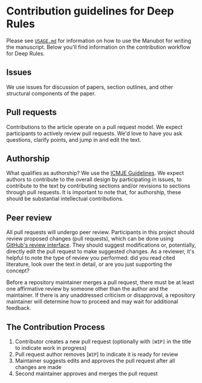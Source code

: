<!-- From the Deep Review, https://github.com/greenelab/deep-review -->

# Contribution guidelines for Deep Rules

Please see [`USAGE.md`](USAGE.md) for information on how to use the Manubot for writing the manuscript.
Below you'll find information on the contribution workflow for Deep Rules.

## Issues

We use issues for discussion of papers, section outlines, and other structural components of the paper.

## Pull requests

Contributions to the article operate on a pull request model. We expect participants to actively review pull requests.
We'd love to have you ask questions, clarify points, and jump in and edit the text.

## Authorship

What qualifies as authorship? We use the [ICMJE Guidelines](http://www.icmje.org/recommendations/browse/roles-and-responsibilities/defining-the-role-of-authors-and-contributors.html).
We expect authors to contribute to the overall design by participating in issues, to contribute to the text by contributing sections and/or revisions to sections through pull requests.
It is important to note that, for authorship, these should be substantial intellectual contributions.

## Peer review

All pull requests will undergo peer review.
Participants in this project should review proposed changes (pull requests), which can be done using [GitHub's review interface](https://help.github.com/articles/about-pull-request-reviews/).
They should suggest modifications or, potentially, directly edit the pull request to make suggested changes.
As a reviewer, it's helpful to note the type of review you performed: did you read cited literature, look over the text in detail, or are you just supporting the concept?

Before a repository maintainer merges a pull request, there must be at least one affirmative review by someone other than the author and the maintainer.
If there is any unaddressed criticism or disapproval, a repository maintainer will determine how to proceed and may wait for additional feedback.

## The Contribution Process

1. Contributor creates a new pull request (optionally with `[WIP]` in the title to indicate work in progress)
2. Pull request author removes [`WIP`] to indicate it is ready for review
3. Maintainer suggests edits and approves the pull request after all changes are made
4. Second maintainer approves and merges the pull request
